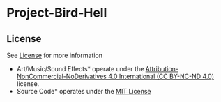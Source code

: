 # Project-Bird-Hell

## License
See [License](/LICENSE.md) for more information

* Art/Music/Sound Effects* operate under the [Attribution-NonCommercial-NoDerivatives 4.0 International (CC BY-NC-ND 4.0)](https://creativecommons.org/licenses/by-nc-nd/4.0/) license.
* Source Code* operates under the [MIT License](https://choosealicense.com/licenses/mit/)
